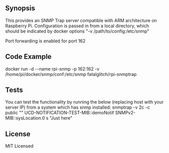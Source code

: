## Synopsis

This provides an SNMP Trap server compatible with ARM architecture on Raspberry Pi. Configuration is passed in from a local directory, which should be indicated by docker options "-v /path/to/config:/etc/snmp"

Port forwarding is enabled for port 162

## Code Example

docker run -d --name rpi-snmp -p 162:162 -v /home/pi/docker/snmp/conf:/etc/snmp fatalglitch/rpi-snmptrap

## Tests
You can test the functionality by running the below (replacing host with your server IP) from a system which has snmp installed:
snmptrap -v 2c -c public "" UCD-NOTIFICATION-TEST-MIB::demoNotif SNMPv2-MIB::sysLocation.0 s "Just here"

## License

MIT Licensed
